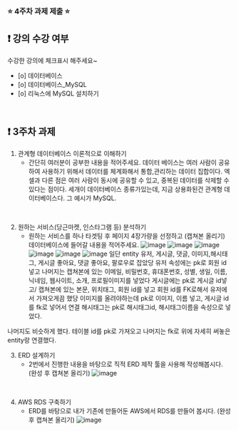 ### ⭐️ 4주차 과제 제출 ⭐️

## ❗️ 강의 수강 여부
수강한 강의에 체크표시 해주세요~

- [o] 데이터베이스
- [o] 데이터베이스_MySQL
- [o] 리눅스에 MySQL 설치하기

<br>

## ❗️ 3주차 과제
1. 관계형 데이터베이스 이론적으로 이해하기
   - 간단히 여러분이 공부한 내용을 적어주세요.
데이터 베이스는 여러 사람이 공유하여 사용하기 위해서 데이터를 체계화해서 통합,관리하는 데이터 집합이다. 엑셀과 다른 점은 여러 사람이 동시에 공유할 수 있고, 중복된 데이터를 삭제할 수 있다는 점이다. 세개이 데이터베이스 종류가있는데, 지금 상용화된건 관계형 데이터베이스다. 그 예시가 MySQL. 

<br/>

2. 원하는 서비스(당근마켓, 인스타그램 등) 분석하기
   - 원하는 서비스를 하나 타겟팅 후 페이지 4장가량을 선정하고 (캡쳐본 올리기) 데이터베이스에 들어갈 내용을 적어주세요.
![image](https://github.com/GDSC-Hanyang/2024_Server_study_Basic/assets/145014275/04c267cf-8ab6-432f-a44f-1d1c9225d69f)
![image](https://github.com/GDSC-Hanyang/2024_Server_study_Basic/assets/145014275/641c2797-e082-44b7-8aed-40481980b752)
![image](https://github.com/GDSC-Hanyang/2024_Server_study_Basic/assets/145014275/87b6b6c6-b77e-448f-88ef-fb49326cd218)
![image](https://github.com/GDSC-Hanyang/2024_Server_study_Basic/assets/145014275/3dd34ab4-1fb8-472f-9bc6-c5ee6b46cee2)
![image](https://github.com/GDSC-Hanyang/2024_Server_study_Basic/assets/145014275/f5917092-63bd-432f-8313-5a2c6c56f1bb)
![image](https://github.com/GDSC-Hanyang/2024_Server_study_Basic/assets/145014275/35633307-1686-43f1-87df-49efc5cbef2b)
일단 entity
유저, 게시글, 댓글, 이미지,해시태그, 게시글 좋아요, 댓글 좋아요, 팔로우로 잡았당
유저 속성에는 pk로 회원 id 넣고 나머지는 캡쳐본에 있는 이메일, 비밀번호, 휴대폰번호, 성별, 생일, 이름, 닉네임, 웹사이트, 소개, 프로필이미지를 넣었다
게시글에는 pk로 게시글 id넣고/ 캡쳐본에 있는 본문, 위치태그, 회원 id를 넣고 회원 id를 FK로해서 유저에서 가져오게끔 했당
이미지를 올려야하는데 pk로 이미지, 이름 넣고, 게시글 id를 fk로 넣어서 연결
해시태그는 pk로 해시태그id, 해시태그이름을 속성으로 넣었다.

나머지도 비슷하게 했다. 테이블 id를 pk로 가져오고 나머지는 fk로 위에 자세히 써놓은 entity랑 연결했다.
<br/>

3. ERD 설계하기
   - 2번에서 진행한 내용을 바탕으로 직적 ERD 제작 툴을 사용해 작성해봅시다. (완성 후 캡쳐본 올리기)
![image](https://github.com/GDSC-Hanyang/2024_Server_study_Basic/assets/145014275/03481227-f04f-4e36-9e94-174feea90603)

<br/>

4. AWS RDS 구축하기
   - ERD를 바탕으로 내가 기존에 만들어둔 AWS에서 RDS를 만들어 봅시다. (완성 후 캡쳐본 올리기)
![image](https://github.com/GDSC-Hanyang/2024_Server_study_Basic/assets/145014275/09b78f9a-bdce-434d-8110-565d09bab467)

<br/>
